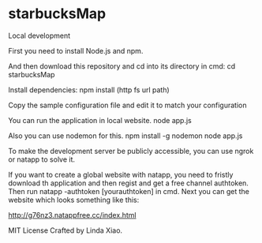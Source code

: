 # starbucksMap

Local development

First you need to install Node.js and npm.

And then download this repository and cd into its directory in cmd:
cd starbucksMap

Install dependencies:
npm install (http fs url path)

Copy the sample configuration file and edit it to match your configuration

You can run the application in local website.
node app.js

Also you can use nodemon for this. 
npm install -g nodemon
node app.js

To make the development server be publicly accessible, you can use ngrok or natapp to solve it.

If you want to create a global website with natapp, you need to fristly download th application and then regist and get a free channel authtoken.
Then run natapp -authtoken [yourauthtoken] in cmd. Next you can get the website which looks something like this:

http://g76nz3.natappfree.cc/index.html



MIT License
Crafted by Linda Xiao.

